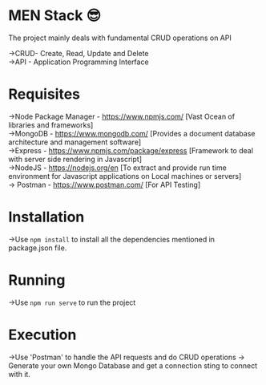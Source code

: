 # MEN Stack 😎

The project mainly deals with fundamental CRUD operations on API <br/>

->CRUD- Create, Read, Update and Delete<br/>
->API - Application Programming Interface<br/>

# Requisites

->Node Package Manager - https://www.npmjs.com/ [Vast Ocean of libraries and frameworks] <br/>
->MongoDB - https://www.mongodb.com/ [Provides a document database architecture and management software] <br/>
->Express - https://www.npmjs.com/package/express [Framework to deal with server side rendering in Javascript] <br/>
->NodeJS - https://nodejs.org/en [To extract and provide run time environment for Javascript applications on Local machines or servers] <br/>
-> Postman - https://www.postman.com/ [For API Testing]

# Installation

->Use `npm install` to install all the dependencies mentioned in package.json file.

# Running

->Use `npm run serve` to run the project

# Execution

->Use 'Postman' to handle the API requests and do CRUD operations
-> Generate your own Mongo Database and get a connection sting to connect with it.
